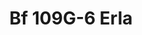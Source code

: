 ---
title: "Bf 109G-6 Erla"
price: 2030.00 
desc: "WEEKEND EDITION, Bf 109G-6 Erla, razmera: 1/48"
img_path: "/assets/img/84142.jpg"
brand: AMMO
available: true
special_offer: false
new: false
soon: false
cat: "Plasticne-Makete"
subcat: "PM-EDUARD"
subsubcat: ""
---